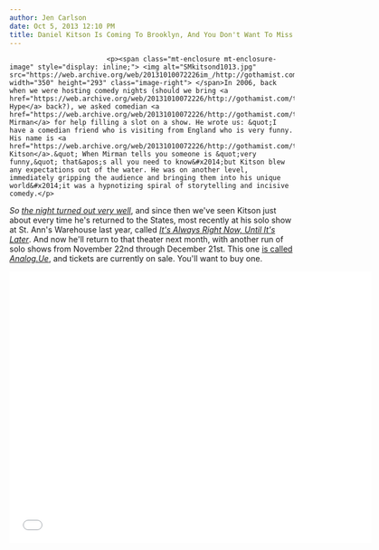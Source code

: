 ```yaml
---
author: Jen Carlson
date: Oct 5, 2013 12:10 PM
title: Daniel Kitson Is Coming To Brooklyn, And You Don't Want To Miss Him
---
```



                            
                            
                            
                            <p><span class="mt-enclosure mt-enclosure-image" style="display: inline;"> <img alt="SMkitsond1013.jpg" src="https://web.archive.org/web/20131010072226im_/http://gothamist.com/attachments/arts_jen/SMkitsond1013.jpg" width="350" height="293" class="image-right"> </span>In 2006, back when we were hosting comedy nights (should we bring <a href="https://web.archive.org/web/20131010072226/http://gothamist.com/tags/laughablehype">Laughable Hype</a> back?), we asked comedian <a href="https://web.archive.org/web/20131010072226/http://gothamist.com/tags/eugenemirman">Eugene Mirman</a> for help filling a slot on a show. He wrote us: &quot;I have a comedian friend who is visiting from England who is very funny. His name is <a href="https://web.archive.org/web/20131010072226/http://gothamist.com/tags/danielkitson">Daniel Kitson</a>.&quot; When Mirman tells you someone is &quot;very funny,&quot; that&apos;s all you need to know&#x2014;but Kitson blew any expectations out of the water. He was on another level, immediately gripping the audience and bringing them into his unique world&#x2014;it was a hypnotizing spiral of storytelling and incisive comedy.</p>

<p><em>So <a href="https://web.archive.org/web/20131010072226/http://gothamist.com/2006/06/28/laughable_hype_4.php">the night turned out very well</a></em>, and since then we&apos;ve seen Kitson just about every time he&apos;s returned to the States, most recently at his solo show at St. Ann&apos;s Warehouse last year, called <a href="https://web.archive.org/web/20131010072226/http://gothamist.com/2012/01/08/theater_review_daniel_kitsons_its_a.php"><em>It&apos;s Always Right Now, Until It&apos;s Later</em></a>. And now he&apos;ll return to that theater next month, with another run of solo shows from November 22nd through December 21st. This one <a href="https://web.archive.org/web/20131010072226/http://www.stannswarehouse.org/current_season.php?show_id=88">is called <em>Analog.Ue</em></a>, and tickets are currently on sale. You&apos;ll want to buy one.</p>

<p><iframe width="640" height="480" src="//web.archive.org/web/20131010072226if_/http://www.youtube.com/embed/7itrqtMs1qY" frameborder="0" allowfullscreen></iframe></p>
                            
                            
                            